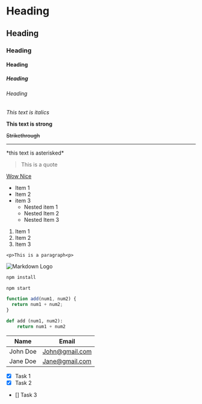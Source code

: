 # Heading

## Heading

### Heading

#### Heading

##### Heading

###### Heading

<!--italics -->

_This text is italics_

<!-- strong -->

**This text is strong**

<!-- strikethrough -->

~~Strikethrough~~

<!-- Horizontal Rule -->

---

<!-- show asterisk -->

\*this text is asterisked\*

<!-- block quote -->

> This is a quote

<!-- links -->

[Wow Nice](https://www.youtube.com "Youtube")

<!-- UL-->

- Item 1
- Item 2
- item 3
  - Nested item 1
  - Nested Item 2
  - Nested Item 3

<!-- OL -->

1. Item 1
1. Item 2
1. Item 3

<!--  inline code block  -->

`<p>This is a paragraph<p>`

<!-- images -->

![Markdown Logo](https://markdown-here.com/img/icon256.png)

<!--Github markdown-->

<!--code blocks-->

```bash
npm install

npm start
```

```javascript
function add(num1, num2) {
  return num1 + num2;
}
```

```python
def add (num1, num2):
    return num1 + num2
```

<!-- Tables -->

| Name     | Email          |
| -------- | -------------- |
| John Doe | John@gmail.com |
| Jane Doe | Jane@gmail.com |

<!-- Task List-->

- [x] Task 1
- [x] Task 2
- [] Task 3
